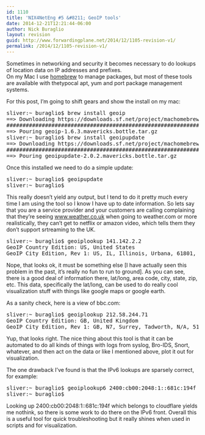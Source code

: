 ```yaml
---
id: 1110
title: 'NIX4NetEng #5 &#8211; GeoIP tools'
date: 2014-12-21T12:21:44-06:00
author: Nick Buraglio
layout: revision
guid: http://www.forwardingplane.net/2014/12/1105-revision-v1/
permalink: /2014/12/1105-revision-v1/
---
```

Sometimes in networking and security it becomes necessary to do lookups of location data on IP addresses and prefixes.  
On my Mac I use <a href="http://brew.sh/" target="_blank">homebrew</a> to manage packages, but most of these tools are available with thetypocal apt, yum and port package management systems.

For this post, I&#8217;m going to shift gears and show the install on my mac:

<pre>sliver:~ buraglio$ brew install geoip
==&gt; Downloading https://downloads.sf.net/project/machomebrew/Bottles/geoip-1.6.3.mavericks.bottle.tar.gz
######################################################################## 100.0%
==&gt; Pouring geoip-1.6.3.mavericks.bottle.tar.gz
sliver:~ buraglio$ brew install geoipupdate
==&gt; Downloading https://downloads.sf.net/project/machomebrew/Bottles/geoipupdate-2.0.2.mavericks.bottle.tar.gz
######################################################################## 100.0%
==&gt; Pouring geoipupdate-2.0.2.mavericks.bottle.tar.gz</pre>

Once this installed we need to do a simple update:

<pre>sliver:~ buraglio$ geoipupdate
sliver:~ buraglio$</pre>

This really doesn&#8217;t yield any output, but I tend to do it pretty much every time I am using the tool so I know I have up to date information. So lets say that you are a service provider and your customers are calling complaining that they&#8217;re seeing www.weather.co.uk when going to weather.com or more realistically, they can&#8217;t get to netflix or amazon video, which tells them they don&#8217;t support srtreaming to the UK.

<pre>sliver:~ buraglio$ geoiplookup 141.142.2.2
GeoIP Country Edition: US, United States
GeoIP City Edition, Rev 1: US, IL, Illinois, Urbana, 61801, 40.109501, -88.212303, 648, 217</pre>

Nope, that looks ok, it must be something else [I have actually seen this problem in the past, it&#8217;s really no fun to run to ground]. As you can see, there is a good deal of information there, lat/long, area code, city, state, zip, etc. This data, specifically the lat/long, can be used to do really cool visualization stuff with things like google maps or google earth.

As a sanity check, here is a view of bbc.com:

<pre>sliver:~ buraglio$ geoiplookup 212.58.244.71
GeoIP Country Edition: GB, United Kingdom
GeoIP City Edition, Rev 1: GB, N7, Surrey, Tadworth, N/A, 51.283298, -0.233300, 0, 0</pre>

Yup, that looks right. The nice thing about this tool is that it can be automated to do all kinds of things with logs from syslog, Bro-IDS, Snort, whatever, and then act on the data or like I mentioned above, plot it out for visualization.

The one drawback I&#8217;ve found is that the IPv6 lookups are sparsely correct, for example:

<pre>sliver:~ buraglio$ geoiplookup6 2400:cb00:2048:1::681c:194f
sliver:~ buraglio$</pre>

Looking up 2400:cb00:2048:1::681c:194f which belongs to cloudflare yields me nothink, so there is some work to do there on the IPv6 front. Overall this is a useful tool for quick troubleshooting but it really shines when used in scripts and for visualization.